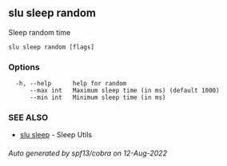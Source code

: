 ## slu sleep random

Sleep random time

```
slu sleep random [flags]
```

### Options

```
  -h, --help      help for random
      --max int   Maximum sleep time (in ms) (default 1000)
      --min int   Minimum sleep time (in ms)
```

### SEE ALSO

* [slu sleep](slu_sleep.md)	 - Sleep Utils

###### Auto generated by spf13/cobra on 12-Aug-2022
